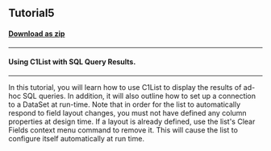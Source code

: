 ## Tutorial5
#### [Download as zip](https://grapecity.github.io/DownGit/#/home?url=https://github.com/GrapeCity/ComponentOne-WinForms-Samples/tree/master/NetFramework\List\CS\Tutorials\Tutorial5)
____
#### Using C1List with SQL Query Results.
____
In this tutorial, you will learn how to use C1List to display the results of ad-hoc SQL queries. In addition, it will also outline how to set up a connection to a DataSet at run-time. Note that in order for the list to automatically respond to field layout changes, you must not have defined any column properties at design time. If a layout is already defined, use the list's Clear Fields context menu command to remove it. This will cause the list to configure itself automatically at run time. 











